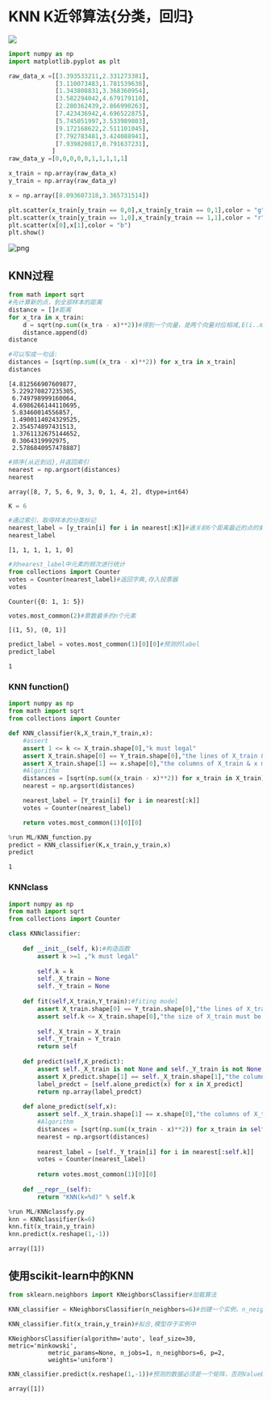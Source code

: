 # KNN K近邻算法{分类，回归}

![](1535441975669.jpeg)


```python
import numpy as np
import matplotlib.pyplot as plt

raw_data_x =[[3.393533211,2.331273381],
             [3.110073483,1.781539638],
             [1.343808831,3.368360954],
             [3.582294042,4.679179110],
             [2.280362439,2.866990263],
             [7.423436942,4.696522875],
             [5.745051997,3.533989803],
             [9.172168622,2.511101045],
             [7.792783481,3.424088941],
             [7.939820817,0.791637231],
            ]
raw_data_y =[0,0,0,0,0,1,1,1,1,1]
```


```python
x_train = np.array(raw_data_x)
y_train = np.array(raw_data_y)
```


```python
x = np.array([8.093607318,3.365731514])
```


```python
plt.scatter(x_train[y_train == 0,0],x_train[y_train == 0,1],color = "g")
plt.scatter(x_train[y_train == 1,0],x_train[y_train == 1,1],color = "r")
plt.scatter(x[0],x[1],color = "b")
plt.show()
```


![png](output_4_0.png)


## KNN过程


```python
from math import sqrt
#先计算新的点，到全部样本的距离
distance = []#距离
for x_tra in x_train:
    d = sqrt(np.sum((x_tra - x)**2))#得到一个向量，是两个向量对应相减,E(i..m)(Xi^a-Xi^b),再开根就是欧拉几何距离
    distance.append(d)
distance

#可以写成一句话:
distances = [sqrt(np.sum((x_tra - x)**2)) for x_tra in x_train]
distances
```




    [4.812566907609877,
     5.229270827235305,
     6.749798999160064,
     4.6986266144110695,
     5.83460014556857,
     1.4900114024329525,
     2.354574897431513,
     1.3761132675144652,
     0.3064319992975,
     2.5786840957478887]




```python
#排序{从近到远},并返回索引
nearest = np.argsort(distances)
nearest
```




    array([8, 7, 5, 6, 9, 3, 0, 1, 4, 2], dtype=int64)




```python
K = 6
```


```python
#通过索引，取得样本的分类标记
nearest_label = [y_train[i] for i in nearest[:K]]#通关前6个距离最近的点的索引，得到距离最近的点的分类
nearest_label
```




    [1, 1, 1, 1, 1, 0]




```python
#对nearest_label中元素的频次进行统计
from collections import Counter
votes = Counter(nearest_label)#返回字典,存入投票器
votes
```




    Counter({0: 1, 1: 5})




```python
votes.most_common(2)#票数最多的n个元素
```




    [(1, 5), (0, 1)]




```python
predict_label = votes.most_common(1)[0][0]#预测的label
predict_label
```




    1



### KNN function()

```python
import numpy as np
from math import sqrt
from collections import Counter

def KNN_classifier(k,X_train,Y_train,x):
    #assert
    assert 1 <= k <= X_train.shape[0],"k must legal"
    assert X_train.shape[0] == Y_train.shape[0],"the lines of X_train & Y_train must be equal"
    assert X_train.shape[1] == x.shape[0],"the columns of X_train & x must be equal"
    #Algorithm
    distances = [sqrt(np.sum((x_train - x)**2)) for x_train in X_train]
    nearest = np.argsort(distances)

    nearest_label = [Y_train[i] for i in nearest[:k]]
    votes = Counter(nearest_label)

    return votes.most_common(1)[0][0]
```


```python
%run ML/KNN_function.py
predict = KNN_classifier(K,x_train,y_train,x)
predict
```




    1



### KNNclass

```python
import numpy as np
from math import sqrt
from collections import Counter

class KNNclassifier:
    
    def __init__(self, k):#构造函数
        assert k >=1 ,"k must legal"
        
        self.k = k
        self._X_train = None
        self._Y_train = None
    
    def fit(self,X_train,Y_train):#fiting model
        assert X_train.shape[0] == Y_train.shape[0],"the lines of X_train & Y_train must be equal"
        assert self.k <= X_train.shape[0],"the size of X_train must be at least k"
    
        self._X_train = X_train
        self._Y_train = Y_train
        return self
        
    def predict(self,X_predict):
        assert self._X_train is not None and self._Y_train is not None,"must fit before predict"
        assert X_predict.shape[1] == self._X_train.shape[1],"the columns of X_predict & X_train must be equal"
        label_predct = [self.alone_predict(x) for x in X_predict]
        return np.array(label_predct)
    
    def alone_predict(self,x):
        assert self._X_train.shape[1] == x.shape[0],"the columns of X_train & x must be equal"
        #Algorithm
        distances = [sqrt(np.sum((x_train - x)**2)) for x_train in self._X_train]
        nearest = np.argsort(distances)
        
        nearest_label = [self._Y_train[i] for i in nearest[:self.k]]
        votes = Counter(nearest_label)
        
        return votes.most_common(1)[0][0]
        
    def __repr__(self):
        return "KNN(k=%d)" % self.k
```


```python
%run ML/KNNclassfy.py
knn = KNNclassifier(k=6)
knn.fit(x_train,y_train)
knn.predict(x.reshape(1,-1))
```




    array([1])



## 使用scikit-learn中的KNN


```python
from sklearn.neighbors import KNeighborsClassifier#加载算法 

KNN_classifier = KNeighborsClassifier(n_neighbors=6)#创建一个实例，n_neighbors =K

KNN_classifier.fit(x_train,y_train)#拟合,模型存于实例中
```




    KNeighborsClassifier(algorithm='auto', leaf_size=30, metric='minkowski',
               metric_params=None, n_jobs=1, n_neighbors=6, p=2,
               weights='uniform')




```python
KNN_classifier.predict(x.reshape(1,-1))#预测的数据必须是一个矩阵，否则ValueError
```




    array([1])



